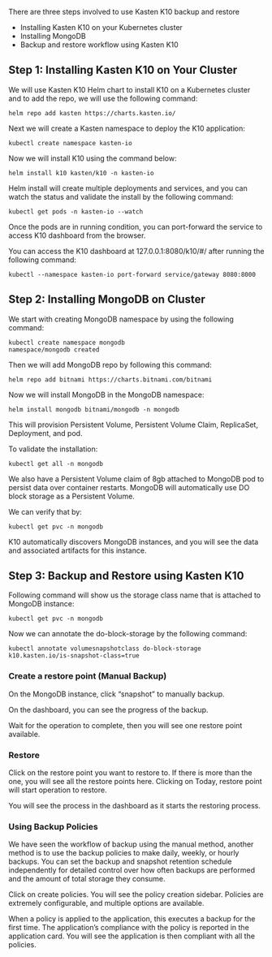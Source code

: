 There are three steps involved to use Kasten K10 backup and restore

* Installing Kasten K10 on your  Kubernetes cluster
* Installing MongoDB
* Backup and restore workflow using Kasten K10


## Step 1: Installing Kasten K10 on Your Cluster

We will use Kasten K10 Helm chart to install K10 on a Kubernetes cluster and to add the repo, we will use the following command:
```
helm repo add kasten https://charts.kasten.io/
```

Next we will create a Kasten namespace to deploy the K10 application:
```
kubectl create namespace kasten-io
```
Now we will install K10 using the command below:
```
helm install k10 kasten/k10 -n kasten-io
```
Helm install will create multiple deployments and services, and you can watch the status and validate the install by the following command:
```
kubectl get pods -n kasten-io --watch
```
Once the pods are in running condition, you can port-forward the service to access K10 dashboard from the browser.

You can access the K10 dashboard at 127.0.0.1:8080/k10/#/ after running the following command:
```
kubectl --namespace kasten-io port-forward service/gateway 8080:8000
```


## Step 2: Installing MongoDB on Cluster

We start with creating MongoDB namespace by using the following command:
```
kubectl create namespace mongodb
namespace/mongodb created
```
Then we will add MongoDB repo by following this command:
```
helm repo add bitnami https://charts.bitnami.com/bitnami
```
Now we will install MongoDB in the MongoDB namespace:
```
helm install mongodb bitnami/mongodb -n mongodb
```
This will provision Persistent Volume, Persistent Volume Claim, ReplicaSet, Deployment, and pod.

To validate the installation:

```
kubectl get all -n mongodb
```

We also have a Persistent Volume claim of 8gb attached to MongoDB pod to persist data over container restarts. MongoDB will automatically use DO block storage as a Persistent Volume.

We can verify that by:
```
kubectl get pvc -n mongodb
```

K10 automatically discovers MongoDB instances, and you will see the data and associated artifacts for this instance.

## Step 3: Backup and Restore using Kasten K10

Following command will show us the storage class name that is attached to MongoDB instance:
```
kubectl get pvc -n mongodb
```
Now we can annotate the do-block-storage by the following command:

```
kubectl annotate volumesnapshotclass do-block-storage
k10.kasten.io/is-snapshot-class=true
```
### Create a restore point (Manual Backup)

On the MongoDB instance, click “snapshot” to manually backup.

On the dashboard, you can see the progress of the backup.

Wait for the operation to complete, then you will see one restore point available.

### Restore
Click on the restore point you want to restore to. If there is more than the one, you will see all the restore points here. Clicking on Today, restore point will start operation to restore.

You will see the process in the dashboard as it starts the restoring process.

### Using Backup Policies

We have seen the workflow of backup using the manual method, another method is to use the backup policies to make daily, weekly, or hourly backups. You can set the backup and snapshot retention schedule independently for detailed control over how often backups are performed and the amount of total storage they consume.

Click on create policies. You will see the policy creation sidebar. Policies are extremely configurable, and multiple options are available.

When a policy is applied to the application, this executes a backup for the first time. The application’s compliance with the policy is reported in the application card. You will see the application is then compliant with all the policies.
